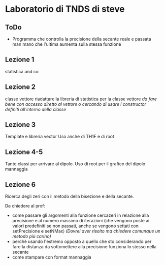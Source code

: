 # Laboratorio di TNDS di steve

## ToDo
* Programma che controlla la precisione della secante reale e passata man mano che l'ultima aumenta sulla stessa funzione


## Lezione 1
statistica and co

## Lezione 2
classe vettore
riadattare la libreria di statistica per la classe vettore
    *da fare bene con accesso diretto al vettore o cercando di usare i constructor definiti all'interno della classe*

## Lezione 3
Template e libreria vector
Uso anche di TH1F e di root

## Lezione 4-5
Tante classi per arrivare al dipolo. Uso di root per il grafico del dipolo mannaggia

## Lezione 6
Ricerca degli zeri con il metodo della bisezione e della secante.

Da chiedere al prof:

* come passare gli argomenti alla funzione cercazeri in relazione alla precisione e al numero massimo di iterazioni (che vengono poste ai valori predefiniti se non passati, anche se vengono settati con setPrecisione e setNMax) _(Dovrei aver risolto ma chiedere comunque un metodo più carino)_
* perchè usando l'estremo opposto a quello che sto considerando per fare la distanza da sottomettere alla precisione funziona lo stesso nella secante
* come stampare con format mannaggia